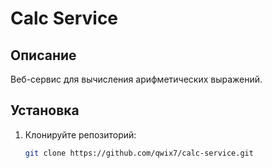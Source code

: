# Calc Service

## Описание  
Веб-сервис для вычисления арифметических выражений.  

## Установка  
1. Клонируйте репозиторий:  
   ```bash
   git clone https://github.com/qwix7/calc-service.git
